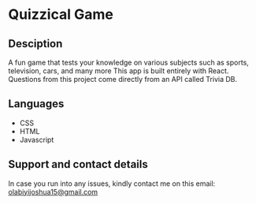 # Quizzical Game

## Desciption
A fun game that tests your knowledge on various subjects such as sports, television, cars, and many more This app is built entirely with React. Questions from this project come directly from an API called Trivia DB.

## Languages
* CSS
* HTML
* Javascript

## Support and contact details
In case you run into any issues, kindly contact me on this email: olabiyijoshua15@gmail.com
